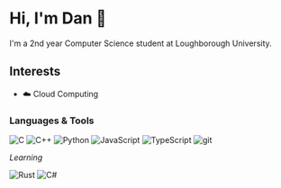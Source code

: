 # Hi, I'm Dan 👋

I'm a 2nd year Computer Science student at Loughborough University.

## Interests
- ☁️ Cloud Computing

### Languages & Tools

![C](https://img.shields.io/badge/C-A9BACD?style=for-the-badge&logo=C&logoColor=white)
![C++](https://img.shields.io/badge/C++-5C8DBC?style=flat-square&logo=C%2b%2b&logoColor=white)
![Python](https://img.shields.io/badge/Python-3476A9?style=flat-square&logo=Python&logoColor=white)
![JavaScript](https://img.shields.io/badge/JavaScript-F8D43C?style=flat-square&logo=JavaScript&logoColor=white)
![TypeScript](https://img.shields.io/badge/TypeScript-3075C1?style=flat-square&logo=TypeScript&logoColor=white)
![git](https://img.shields.io/badge/Git-F05030?style=flat-square&logo=git&logoColor=white)

*Learning*

![Rust](https://img.shields.io/badge/Rust-E43717?style=flat-square&logo=rust&logoColor=white)
![C#](https://img.shields.io/badge/C%23-2A0163?style=flat-square&logo=c-sharp&logoColor=white)
